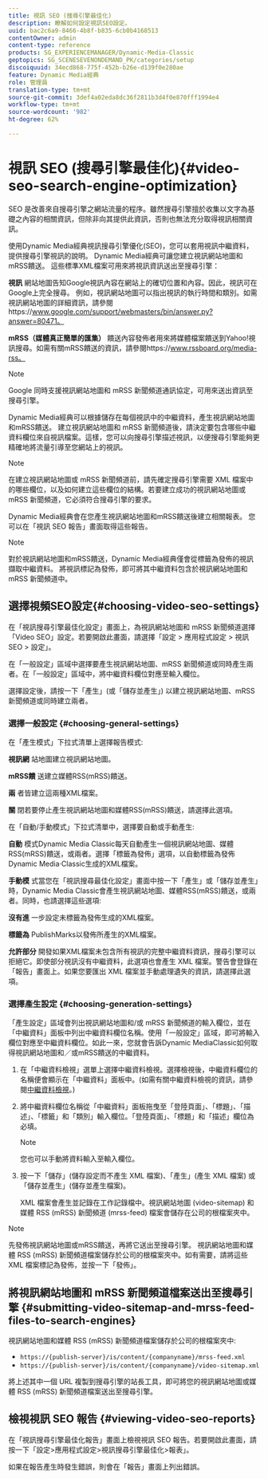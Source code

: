 ```yaml
---
title: 視訊 SEO (搜尋引擎最佳化)
description: 瞭解如何設定視訊SEO設定。
uuid: bac2c6a9-8466-4b8f-b835-6cb0b4168513
contentOwner: admin
content-type: reference
products: SG_EXPERIENCEMANAGER/Dynamic-Media-Classic
geptopics: SG_SCENESEVENONDEMAND_PK/categories/setup
discoiquuid: 34ecd868-775f-452b-b26e-d139f0e280ae
feature: Dynamic Media經典
role: 管理員
translation-type: tm+mt
source-git-commit: 3def4a02eda8dc36f2811b3d4f0e870fff1994e4
workflow-type: tm+mt
source-wordcount: '982'
ht-degree: 62%

---
```



# 視訊 SEO (搜尋引擎最佳化){#video-seo-search-engine-optimization}

SEO 是改善來自搜尋引擎之網站流量的程序。雖然搜尋引擎擅於收集以文字為基礎之內容的相關資訊，但除非向其提供此資訊，否則也無法充分取得視訊相關資訊。

使用Dynamic Media經典視訊搜尋引擎優化(SEO)，您可以套用視訊中繼資料，提供搜尋引擎視訊的說明。 Dynamic Media經典可讓您建立視訊網站地圖和mRSS饋送。 這些標準XML檔案可用來將視訊資訊送出至搜尋引擎：

**視訊** 網站地圖告知Google視訊內容在網站上的確切位置和內容。因此，視訊可在Google上完全搜尋。 例如，視訊網站地圖可以指出視訊的執行時間和類別。如需視訊網站地圖的詳細資訊，請參閱https://www.google.com/support/webmasters/bin/answer.py?answer=80471。

**mRSS（媒體真正簡單的匯集）** 饋送內容發佈者用來將媒體檔案饋送到Yahoo!視訊搜尋。如需有關mRSS饋送的資訊，請參閱https://www.rssboard.org/media-rss。

>[!NOTE]
>
>Google 同時支援視訊網站地圖和 mRSS 新聞頻道通訊協定，可用來送出資訊至搜尋引擎。

Dynamic Media經典可以根據儲存在每個視訊中的中繼資料，產生視訊網站地圖和mRSS饋送。 建立視訊網站地圖和 mRSS 新聞頻道後，請決定要包含哪些中繼資料欄位來自視訊檔案。這樣，您可以向搜尋引擎描述視訊，以便搜尋引擎能夠更精確地將流量引導至您網站上的視訊。

>[!NOTE]
>
>在建立視訊網站地圖或 mRSS 新聞頻道前，請先確定搜尋引擎需要 XML 檔案中的哪些欄位，以及如何建立這些欄位的結構。若要建立成功的視訊網站地圖或 mRSS 新聞頻道，它必須符合搜尋引擎的要求。

Dynamic Media經典會在您產生視訊網站地圖和mRSS饋送後建立相關報表。 您可以在「視訊 SEO 報告」畫面取得這些報告。

>[!NOTE]
>
>對於視訊網站地圖和mRSS饋送，Dynamic Media經典僅會從標籤為發佈的視訊擷取中繼資料。 將視訊標記為發佈，即可將其中繼資料包含於視訊網站地圖和 mRSS 新聞頻道中。

## 選擇視頻SEO設定{#choosing-video-seo-settings}

在「視訊搜尋引擎最佳化設定」畫面上，為視訊網站地圖和 mRSS 新聞頻道選擇「Video SEO」設定。若要開啟此畫面，請選擇「設定 > 應用程式設定 > 視訊 SEO > 設定」。

在「一般設定」區域中選擇要產生視訊網站地圖、mRSS 新聞頻道或同時產生兩者。在「一般設定」區域中，將中繼資料欄位對應至輸入欄位。

選擇設定後，請按一下「產生」(或「儲存並產生」) 以建立視訊網站地圖、mRSS 新聞頻道或同時建立兩者。

### 選擇一般設定 {#choosing-general-settings}

在「產生模式」下拉式清單上選擇報告模式:

**視訊網** 站地圖建立視訊網站地圖。

**mRSS饋** 送建立媒體RSS(mRSS)饋送。

**兩** 者皆建立這兩種XML檔案。

**關** 閉若要停止產生視訊網站地圖和媒體RSS(mRSS)饋送，請選擇此選項。

在「自動/手動模式」下拉式清單中，選擇要自動或手動產生:

**自動** 模式Dynamic Media Classic每天自動產生一個視訊網站地圖、媒體RSS(mRSS)饋送，或兩者。選擇「標籤為發佈」選項，以自動標籤為發佈Dynamic Media·Classic生成的XML檔案。

**手動模** 式當您在「視訊搜尋最佳化設定」畫面中按一下「產生」或「儲存並產生」時，Dynamic Media Classic會產生視訊網站地圖、媒體RSS(mRSS)饋送，或兩者。同時，也請選擇這些選項:

**沒有進** 一步設定未標籤為發佈生成的XML檔案。

**標籤為** PublishMarks以發佈所產生的XML檔案。

**允許部分** 開發如果XML檔案未包含所有視訊的完整中繼資料資訊，搜尋引擎可以拒絕它。即使部分視訊沒有中繼資料，此選項也會產生 XML 檔案。警告會登錄在「報告」畫面上。如果您要匯出 XML 檔案並手動處理遺失的資訊，請選擇此選項。

### 選擇產生設定  {#choosing-generation-settings}

「產生設定」區域會列出視訊網站地圖和/或 mRSS 新聞頻道的輸入欄位，並在「中繼資料」面板中列出中繼資料欄位名稱。使用「一般設定」區域，即可將輸入欄位對應至中繼資料欄位。如此一來，您就會告訴Dynamic MediaClassic如何取得視訊網站地圖和／或mRSS饋送的中繼資料。

1. 在「中繼資料檢視」選單上選擇中繼資料檢視。選擇檢視後，中繼資料欄位的名稱便會顯示在「中繼資料」面板中。(如需有關中繼資料檢視的資訊，請參閱[中繼資料檢視](application-setup.md#metadata_views)。)
1. 將中繼資料欄位名稱從「中繼資料」面板拖曳至「登陸頁面」、「標題」、「描述」、「標籤」和「類別」輸入欄位。「登陸頁面」、「標題」和「描述」欄位為必填。

   >[!NOTE]
   >
   >您也可以手動將資料輸入至輸入欄位。

1. 按一下「儲存」(儲存設定而不產生 XML 檔案)、「產生」(產生 XML 檔案) 或「儲存並產生」(儲存並產生檔案)。

   XML 檔案會產生並記錄在工作記錄檔中。視訊網站地圖 (video-sitemap) 和媒體 RSS (mRSS) 新聞頻道 (mrss-feed) 檔案會儲存在公司的根檔案夾中。

>[!NOTE]
>
>先發佈視訊網站地圖或mRSS饋送，再將它送出至搜尋引擎。 視訊網站地圖和媒體 RSS (mRSS) 新聞頻道檔案儲存於公司的根檔案夾中。如有需要，請將這些 XML 檔案標記為發佈，並按一下「發佈」。

## 將視訊網站地圖和 mRSS 新聞頻道檔案送出至搜尋引擎  {#submitting-video-sitemap-and-mrss-feed-files-to-search-engines}

視訊網站地圖和媒體 RSS (mRSS) 新聞頻道檔案儲存於公司的根檔案夾中:

* `https://{publish-server}/is/content/{companyname}/mrss-feed.xml`
* `https://{publish-server}/is/content/{companyname}/video-sitemap.xml`

將上述其中一個 URL 複製到搜尋引擎的站長工具，即可將您的視訊網站地圖或媒體 RSS (mRSS) 新聞頻道檔案送出至搜尋引擎。

## 檢視視訊 SEO 報告  {#viewing-video-seo-reports}

在「視訊搜尋引擎最佳化報告」畫面上檢視視訊 SEO 報告。若要開啟此畫面，請按一下「設定>應用程式設定>視訊搜尋引擎最佳化>報表」。

如果在報告產生時發生錯誤，則會在「報告」畫面上列出錯誤。
